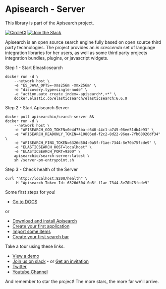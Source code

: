 # Apisearch - Server

This library is part of the Apisearch project.

[![CircleCI](https://circleci.com/gh/apisearch-io/search-server.svg?style=svg)](https://circleci.com/gh/apisearch-io/search-server)
[![Join the Slack](https://img.shields.io/badge/join%20us-on%20slack-blue.svg)](https://apisearch.slack.com)

Apisearch is an open source search engine fully based on open source third party
technologies. The project provides an *in crescendo* set of language 
integration libraries for her users, as well as some third party projects 
integration bundles, plugins, or javascript widgets.

Step 1 - Start Eleasticsearch

```
docker run -d \
    --network host \
    -e "ES_JAVA_OPTS=-Xms256m -Xmx256m" \
    -e "discovery.type=single-node" \
    -e "action.auto_create_index=-apisearch*,+*" \
    docker.elastic.co/elasticsearch/elasticsearch:6.6.0
```

Step 2 - Start Apisearch Server

```
docker pull apisearchio/search-server &&
docker run -d \
    --network host \
    -e "APISEARCH_GOD_TOKEN=0e4d75ba-c640-44c1-a745-06ee51db4e93" \
    -e "APISEARCH_READONLY_TOKEN=410806ed-f2c2-8d22-96ea-7fb68026df34" \
    -e "APISEARCH_PING_TOKEN=6326d504-0a5f-f1ae-7344-8e70b75fcde9" \
    -e "ELASTICSEARCH_HOST=localhost" \
    -e "ELASTICSEARCH_PORT=9200" \
    apisearchio/search-server:latest \
    sh /server-pm-entrypoint.sh
```

Step 3 - Check health of the Server

```
curl "http://localhost:8200/health" \
    -H "Apisearch-Token-Id: 6326d504-0a5f-f1ae-7344-8e70b75fcde9"
```

Some first steps for you!

- [Go to DOCS](http://docs.apisearch.io)

or

- [Download and install Apisearch](http://docs.apisearch.io/#download-and-install-apisearch)
- [Create your first application](http://docs.apisearch.io/#create-your-first-application)
- [Import some items](http://docs.apisearch.io/#import-some-items)
- [Create your first search bar](http://docs.apisearch.io/#create-my-first-search-bar)

Take a tour using these links.

- [View a demo](http://apisearch.io)
- [Join us on slack](https://apisearch.slack.com) - or [Get an invitation](https://apisearch-slack.herokuapp.com/)
- [Twitter](https://twitter.com/apisearch_io)
- [Youtube Channel](https://www.youtube.com/channel/UCD9H_POyre6Wvahg-zaLzsA)

And remember to star the project! The more stars, the more far we'll arrive.
